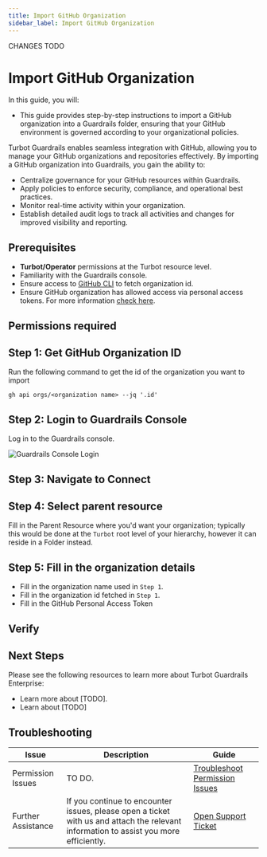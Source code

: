 ```yaml
---
title: Import GitHub Organization
sidebar_label: Import GitHub Organization
---
```


CHANGES TODO

# Import GitHub Organization

In this guide, you will:

- This guide provides step-by-step instructions to import a GitHub organization into a Guardrails folder, ensuring that your GitHub environment is governed according to your organizational policies.

Turbot Guardrails enables seamless integration with GitHub, allowing you to manage your GitHub organizations and repositories effectively. By importing a GitHub organization into Guardrails, you gain the ability to:

- Centralize governance for your GitHub resources within Guardrails.
- Apply policies to enforce security, compliance, and operational best practices.
- Monitor real-time activity within your organization.
- Establish detailed audit logs to track all activities and changes for improved visibility and reporting.

## Prerequisites

- **Turbot/Operator** permissions at the Turbot resource level.
- Familiarity with the Guardrails console.
- Ensure access to [GitHub CLI](https://cli.github.com/) to fetch organization id.
- Ensure GitHub organization has allowed access via personal access tokens. For more information [check here](https://docs.github.com/en/organizations/managing-programmatic-access-to-your-organization/setting-a-personal-access-token-policy-for-your-organization).

## Permissions required

## Step 1: Get GitHub Organization ID

Run the following command to get the id of the organization you want to import

```
gh api orgs/<organization name> --jq '.id'
```

## Step 2: Login to Guardrails Console

Log in to the Guardrails console.

![Guardrails Console Login](/images/docs/guardrails/guides/github/import-github-organization/guardrails-console-login.png)

## Step 3: Navigate to Connect

## Step 4: Select parent resource

Fill in the Parent Resource where you'd want your organization; typically this would be done at the `Turbot` root level of your hierarchy, however it can reside in a Folder instead.

## Step 5: Fill in the organization details

- Fill in the organization name used in `Step 1`.
- Fill in the organization id fetched in `Step 1`.
- Fill in the GitHub Personal Access Token

## Verify

## Next Steps

Please see the following resources to learn more about Turbot Guardrails Enterprise:

- Learn more about [TODO].
- Learn about [TODO]

## Troubleshooting

| Issue              | Description                                                                                                                           | Guide                                                                                                                                    |
| ------------------ | ------------------------------------------------------------------------------------------------------------------------------------- | ---------------------------------------------------------------------------------------------------------------------------------------- |
| Permission Issues  | TO DO.                                                                                                                                | [Troubleshoot Permission Issues](/guardrails/docs/enterprise/FAQ/admin-permissions#aws-permissions-for-turbot-guardrails-administrators) |
| Further Assistance | If you continue to encounter issues, please open a ticket with us and attach the relevant information to assist you more efficiently. | [Open Support Ticket](https://support.turbot.com)                                                                                        |
